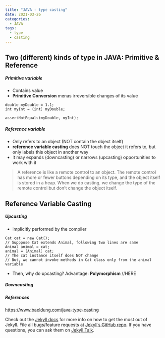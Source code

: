 ```yaml
---
title: "JAVA - type casting"
date: 2021-03-26
categories:
  - JAVA
tags:
  - type
  - casting
---
```


## Two (different) kinds of type in JAVA: Primitive & Reference
##### Primitive variable
- Contains value
- **Primitive Conversion** menas irreversible changes of its value
```
double myDouble = 1.1;
int myInt = (int) myDouble;
        
assertNotEquals(myDouble, myInt);
```
##### Reference variable
- Only refers to an object (NOT contain the object itself)
- **reference variable casting** does NOT touch the object it refers to, but only labels this object in another way
- It may expands (downcasting) or narrows (upcasting) opportunities to work with it
> A reference is like a remote control to an object. The remote control has more or fewer buttons depending on its type, and the object itself is stored in a heap. When we do casting, we change the type of the remote control but don’t change the object itself.

## Reference Variable Casting
##### Upcasting
- implicitly performed by the compiler 
```
Cat cat = new Cat();
// Supppose Cat extends Animal, following two lines are same
Animal animal = cat;
animal = (Animal) cat;
// The cat instance itself does NOT change
// But, we cannot invoke methods in Cat class only from the animal variable
```
- Then, why do upcasting? Advantage: **Polymorphism** //HERE



##### Downcasting

##### References
https://www.baeldung.com/java-type-casting

Check out the [Jekyll docs][jekyll-docs] for more info on how to get the most out of Jekyll. File all bugs/feature requests at [Jekyll’s GitHub repo][jekyll-gh]. If you have questions, you can ask them on [Jekyll Talk][jekyll-talk].

[jekyll-docs]: https://jekyllrb.com/docs/home
[jekyll-gh]:   https://github.com/jekyll/jekyll
[jekyll-talk]: https://talk.jekyllrb.com/
